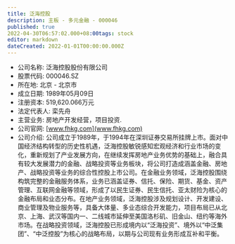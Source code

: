 ```yaml
---
title: 泛海控股
description: 主板 - 多元金融 - 000046
published: true
2022-04-30T06:57:02.000+08:00tags: stock
editor: markdown
dateCreated: 2022-01-01T00:00:00.000Z
---
```


- 公司名称: 泛海控股股份有限公司
- 股票代码: 000046.SZ
- 所在地: 北京 - 北京市
- 成立日期: 1989年05月09日
- 注册资本: 519,620.066万元
- 法定代表人: 栾先舟
- 主营业务: 房地产开发经营，项目投资.
- 公司官网: [www.fhkg.com](www.fhkg.com)
- 公司介绍: 公司成立于1989年，于1994年在深圳证券交易所挂牌上市。面对中国经济结构转型的历史性机遇，泛海控股敏锐感知宏观经济和行业市场的变化，重新规划了产业发展方向，在继续发挥房地产业务优势的基础上，融合具有较大发展潜力的金融、战略投资等业务板块，将公司打造成涵盖金融、房地产、战略投资等业务的综合性控股上市公司。在金融业务领域，泛海控股围绕构筑完整的金融服务体系，业务已涵盖证券、信托、保险、期货、基金、资产管理、互联网金融等领域，形成了以民生证券、民生信托、亚太财险为核心的金融布局和业态分布。在地产业务领域，泛海控股涉及规划设计、开发建设、商业管理及物业服务等，具备大体量、多业态综合开发能力，项目布局已从北京、上海、武汉等国内一、二线城市延伸至美国洛杉矶、旧金山、纽约等海外市场。在战略投资领域，泛海控股已形成境内以“泛海投资”、境外以“中泛集团”、“中泛控股”为核心的战略布局，以期与公司现有业务形成互补和平衡。


